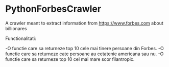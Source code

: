 # PythonForbesCrawler
A crawler meant to extract information from https://www.forbes.com about billionares

Functionalitati:

-O functie care sa returneze top 10 cele mai tinere persoane din Forbes.
-O functie care sa returneze cate persoane au cetatenie americana sau nu.
-O functie care sa returneze top 10 cel mai mare scor filantropic.